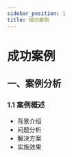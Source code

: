 ```yaml
---
sidebar_position: 1
title: 成功案例
---
```


# 成功案例

## 一、案例分析
### 1.1 案例概述
- 背景介绍
- 问题分析
- 解决方案
- 实施效果 